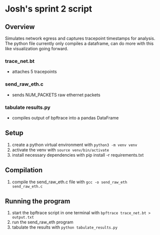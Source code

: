 # Josh's sprint 2 script
## Overview
Simulates network egress and captures tracepoint timestamps for analysis.
The python file currently only compiles a dataframe, can do more with this like visualization going forward.

### trace_net.bt 
* attaches 5 tracepoints
### send_raw_eth.c
* sends NUM_PACKETS raw ethernet packets 
### tabulate results.py
* compiles output of bpftrace into a pandas DataFrame

## Setup 
1. create a python virtual environment with ```python3 -m venv venv```
2. activate the venv with ```source venv/bin/activate```
3. install necessary dependencies with pip install -r requirements.txt

## Compilation
1. compile the send_raw_eth.c file with ```gcc -o send_raw_eth send_raw_eth.c```

## Running the program
1. start the bpftrace script in one terminal with ```bpftrace trace_net.bt > output.txt```
2. run the send_raw_eth program
3. tabulate the results with ```python tabulate_results.py```


